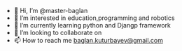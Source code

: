 - 👋 Hi, I’m @master-baglan
- 👀 I’m interested in education,programming and robotics
- 🌱 I’m currently learning python and Djangp framework
- 💞️ I’m looking to collaborate on 
- 📫 How to reach me baglan.kuturbayev@gmail.com

<!---
master-baglan/master-baglan is a ✨ special ✨ repository because its `README.md` (this file) appears on your GitHub profile.
You can click the Preview link to take a look at your changes.
--->
